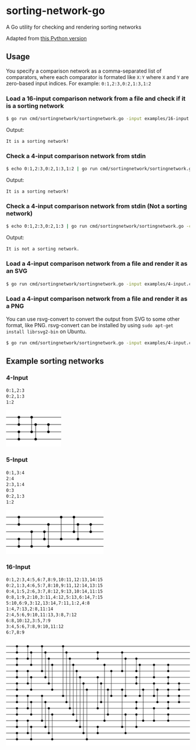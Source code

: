 # sorting-network-go
A Go utility for checking and rendering sorting networks

Adapted from [this Python version](https://github.com/brianpursley/sorting-network)

## Usage

You specify a comparison network as a comma-separated list of comparators, where each comparator is formated like `X:Y` where `X` and `Y` are zero-based input indices. For example: `0:1,2:3,0:2,1:3,1:2`

### Load a 16-input comparison network from a file and check if it is a sorting network 
```bash
$ go run cmd/sortingnetwork/sortingnetwork.go -input examples/16-input.cn -check
```
Output:
```
It is a sorting network!  
```

### Check a 4-input comparison network from stdin
```bash
$ echo 0:1,2:3,0:2,1:3,1:2 | go run cmd/sortingnetwork/sortingnetwork.go -check
```
Output:
```
It is a sorting network!  
```

### Check a 4-input comparison network from stdin (Not a sorting network)
```bash
$ echo 0:1,2:3,0:2,1:3 | go run cmd/sortingnetwork/sortingnetwork.go -check
```
Output:
```
It is not a sorting network.
```

### Load a 4-input comparison network from a file and render it as an SVG
```bash
$ go run cmd/sortingnetwork/sortingnetwork.go -input examples/4-input.cn -svg > examples/4-input.svg
```

### Load a 4-input comparison network from a file and render it as a PNG

You can use rsvg-convert to convert the output from SVG to some other format, like PNG.  rsvg-convert can be installed by using `sudo apt-get install librsvg2-bin` on Ubuntu.

```bash
$ go run cmd/sortingnetwork/sortingnetwork.go -input examples/4-input.cn -svg | rsvg-convert > examples/4-input.png
```

## Example sorting networks

### 4-Input

```text
0:1,2:3
0:2,1:3
1:2
```

![4-Input Sorting Network](https://github.com/brianpursley/sorting-network-go/blob/master/examples/4-input.png)

### 5-Input

```text
0:1,3:4
2:4
2:3,1:4
0:3
0:2,1:3
1:2
```

![5-Input Sorting Network](https://github.com/brianpursley/sorting-network-go/blob/master/examples/5-input.png)

### 16-Input

```text
0:1,2:3,4:5,6:7,8:9,10:11,12:13,14:15
0:2,1:3,4:6,5:7,8:10,9:11,12:14,13:15
0:4,1:5,2:6,3:7,8:12,9:13,10:14,11:15
0:8,1:9,2:10,3:11,4:12,5:13,6:14,7:15
5:10,6:9,3:12,13:14,7:11,1:2,4:8
1:4,7:13,2:8,11:14
2:4,5:6,9:10,11:13,3:8,7:12
6:8,10:12,3:5,7:9
3:4,5:6,7:8,9:10,11:12
6:7,8:9
```

![16-Input Sorting Network](https://github.com/brianpursley/sorting-network-go/blob/master/examples/16-input.png)

